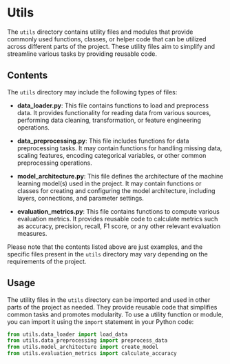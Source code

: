 # Utils

The `utils` directory contains utility files and modules that provide commonly used functions, classes, or helper code that can be utilized across different parts of the project. These utility files aim to simplify and streamline various tasks by providing reusable code.

## Contents

The `utils` directory may include the following types of files:

- **data_loader.py**: This file contains functions to load and preprocess data. It provides functionality for reading data from various sources, performing data cleaning, transformation, or feature engineering operations.

- **data_preprocessing.py**: This file includes functions for data preprocessing tasks. It may contain functions for handling missing data, scaling features, encoding categorical variables, or other common preprocessing operations.

- **model_architecture.py**: This file defines the architecture of the machine learning model(s) used in the project. It may contain functions or classes for creating and configuring the model architecture, including layers, connections, and parameter settings.

- **evaluation_metrics.py**: This file contains functions to compute various evaluation metrics. It provides reusable code to calculate metrics such as accuracy, precision, recall, F1 score, or any other relevant evaluation measures.

Please note that the contents listed above are just examples, and the specific files present in the `utils` directory may vary depending on the requirements of the project.

## Usage

The utility files in the `utils` directory can be imported and used in other parts of the project as needed. They provide reusable code that simplifies common tasks and promotes modularity. To use a utility function or module, you can import it using the `import` statement in your Python code:

```python
from utils.data_loader import load_data
from utils.data_preprocessing import preprocess_data
from utils.model_architecture import create_model
from utils.evaluation_metrics import calculate_accuracy
